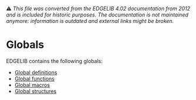 :warning: _This file was converted from the EDGELIB 4.02 documentation from 2012 and is included for historic purposes. The documentation is not maintained anymore: information is outdated and external links might be broken._

# Globals

EDGELIB contains the following globals:

* [Global definitions](ref_definitions.md)
* [Global functions](ref_globalfunctions.md)
* [Global macros](ref_globalmacros.md)
* [Global structures](ref_globalstructures.md)

